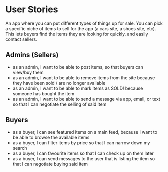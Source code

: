 # User Stories

An app where you can put different types of things up for sale. You can pick a specific niche of items to sell for the app (a cars site, a shoes site, etc). This lets buyers find the items they are looking for quickly, and easily contact sellers.

## Admins (Sellers) 
- as an admin, I want to be able to post items, so that buyers can view/buy them
- as an admin, I want to be able to remove items from the site because they have been sold / are no longer available
- as an admin, I want to be able to mark items as SOLD! because someone has bought the item 
- as an admin, I want to be able to send a message via app, email, or text so that I can negotiate the selling of said item

## Buyers
- as a buyer, I can see featured items on a main feed, because I want to be able to browse the available items
- as a buyer, I can filter items by price so that I can narrow down my search
- as a buyer, I can favourite items so that I can check up on them later
- as a buyer, I can send messages to the user that is listing the item so that I can negotiate buying said item
